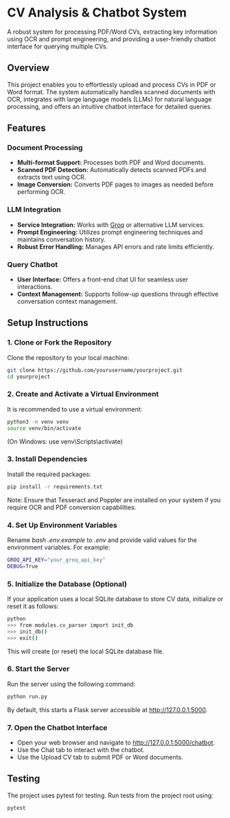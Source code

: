 # CV Analysis & Chatbot System

A robust system for processing PDF/Word CVs, extracting key information using OCR and prompt engineering, and providing a user-friendly chatbot interface for querying multiple CVs.

## Overview

This project enables you to effortlessly upload and process CVs in PDF or Word format. The system automatically handles scanned documents with OCR, integrates with large language models (LLMs) for natural language processing, and offers an intuitive chatbot interface for detailed queries.

## Features

### Document Processing
- **Multi-format Support:** Processes both PDF and Word documents.
- **Scanned PDF Detection:** Automatically detects scanned PDFs and extracts text using OCR.
- **Image Conversion:** Converts PDF pages to images as needed before performing OCR.

### LLM Integration
- **Service Integration:** Works with [Groq](https://pypi.org/project/groq/) or alternative LLM services.
- **Prompt Engineering:** Utilizes prompt engineering techniques and maintains conversation history.
- **Robust Error Handling:** Manages API errors and rate limits efficiently.

### Query Chatbot
- **User Interface:** Offers a front-end chat UI for seamless user interactions.
- **Context Management:** Supports follow-up questions through effective conversation context management.

## Setup Instructions

### 1. Clone or Fork the Repository

Clone the repository to your local machine:

```bash
git clone https://github.com/yourusername/yourproject.git
cd yourproject
```
### 2. Create and Activate a Virtual Environment

It is recommended to use a virtual environment:

```bash
python3 -m venv venv
source venv/bin/activate
```
(On Windows: use venv\Scripts\activate)
### 3. Install Dependencies

Install the required packages:

```bash
pip install -r requirements.txt
```
Note: Ensure that Tesseract and Poppler are installed on your system if you require OCR and PDF conversion capabilities.
### 4. Set Up Environment Variables

Rename *bash .env.example* to *.env* and provide valid values for the environment variables. For example:


```bash
GROQ_API_KEY="your_groq_api_key"
DEBUG=True
```
### 5. Initialize the Database (Optional)

If your application uses a local SQLite database to store CV data, initialize or reset it as follows:

```bash
python
>>> from modules.cv_parser import init_db
>>> init_db()
>>> exit()
```
This will create (or reset) the local SQLite database file.

### 6. Start the Server

Run the server using the following command:

```bash
python run.py
```
By default, this starts a Flask server accessible at http://127.0.0.1:5000.

### 7. Open the Chatbot Interface

- Open your web browser and navigate to http://127.0.0.1:5000/chatbot.
- Use the Chat tab to interact with the chatbot.
- Use the Upload CV tab to submit PDF or Word documents.

## Testing

The project uses pytest for testing. Run tests from the project root using:


```bash
pytest
```


